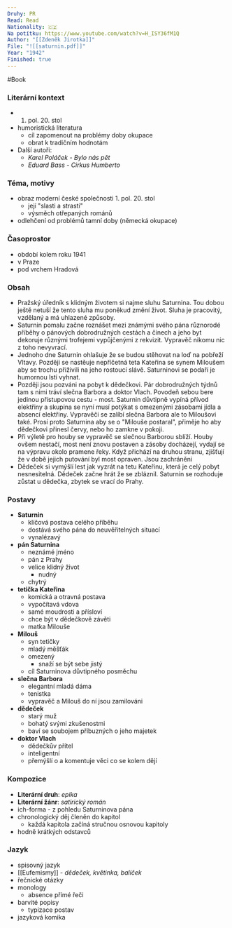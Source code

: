 ```yaml
---
Druhy: PR
Read: Read
Nationality: 🇨🇿
Na potítku: https://www.youtube.com/watch?v=H_ISY36fM1Q
Author: "[[Zdeněk Jirotka]]"
File: "![[saturnin.pdf]]"
Year: "1942"
Finished: true
---
```

#Book
### Literární kontext
- 1. pol. 20. stol 
- humoristická literatura
	- cíl zapomenout na problémy doby okupace
	- obrat k tradičním hodnotám
- Další autoři:
	- *Karel Poláček - Bylo nás pět*
	- *Eduard Bass - Cirkus Humberto*
### Téma, motivy
- obraz moderní české společnosti 1. pol. 20. stol 
	- její "slasti a strasti"
	- výsměch otřepaných románů
- odlehčení od problémů tamní doby (německá okupace)
### Časoprostor
- období kolem roku 1941
- v Praze
- pod vrchem Hradová
### Obsah
- Pražský úředník s klidným životem si najme sluhu Saturnina. Tou dobou ještě netuší že tento sluha mu poněkud změní život. Sluha je pracovitý, vzdělaný a má uhlazené způsoby.
- Saturnin pomalu začne roznášet mezi známými svého pána různorodé příběhy o pánových dobrodružných cestách a činech a jeho byt dekoruje různými trofejemi vypůjčenými z rekvizit. Vypravěč nikomu nic z toho nevyvrací. 
- Jednoho dne Saturnin ohlašuje že se budou stěhovat na loď na pobřeží Vltavy. Později se nastěuje nepříčetná teta Kateřina se synem Miloušem aby se trochu přiživili na jeho rostoucí slávě. Saturninovi se podaří je humornou lstí vyhnat.
- Později jsou pozváni na pobyt k dědečkovi. Pár dobrodružných týdnů tam s nimi tráví slečna Barbora a doktor Vlach. Povodeň sebou bere jedinou přístupovou cestu - most. Saturnin důvtipně vypíná přívod elektřiny a skupina se nyní musí potýkat s omezenými zásobami jídla a absencí elektřiny. Vypravěči se zalíbí slečna Barbora ale to Miloušovi také. Prosí proto Saturnina aby se o "Milouše postaral", přiměje ho aby dědečkovi přinesl červy, nebo ho zamkne v pokoji.
- Při výletě pro houby se vypravěč se slečnou Barborou sblíží. Houby ovšem nestačí, most není znovu postaven a zásoby docházejí, vydají se na výpravu okolo pramene řeky. Když přichází na druhou stranu, zjišťují že v době jejich putování byl most opraven. Jsou zachráněni
- Dědeček si vymýšlí lest jak vyzrát na tetu Kateřinu, která je celý pobyt nesnesitelná. Dědeček začne hrát že se zbláznil. Saturnin se rozhoduje zůstat u dědečka, zbytek se vrací do Prahy.
### Postavy
- **Saturnin**
	- klíčová postava celého příběhu
	- dostává svého pána do neuvěřitelných situací
	- vynalézavý
- **pán Saturnina**
	- neznámé jméno
	- pán z Prahy
	- velice klidný život
		- nudný
	- chytrý
- **tetička Kateřina**
	- komická a otravná postava
	- vypočítavá vdova
	- samé moudrosti a přísloví
	- chce být v dědečkově závěti
	- matka Milouše
- **Milouš**
	- syn tetičky
	- mladý měšťák
	- omezený
		- snaží se být sebe jistý
	- cíl Saturninova důvtipného posměchu
- **slečna Barbora**
	- elegantní mladá dáma
	- tenistka
	- vypravěč a Milouš do ní jsou zamilováni
- **dědeček**
	- starý muž
	- bohatý svými zkušenostmi
	- baví se soubojem příbuzných o jeho majetek
- **doktor Vlach**
	- dědečkův přítel
	- inteligentní
	- přemýšlí o a komentuje věci co se kolem dějí
### Kompozice
- **Literární druh**: *epika*
- **Literární žánr**: *satirický román*
- ich-forma - z pohledu Saturninova pána
- chronologický děj členěn do kapitol
	- každá kapitola začíná stručnou osnovou kapitoly
- hodně krátkých odstavců
### Jazyk
- spisovný jazyk
- [[Eufemismy]] - *dědeček, květinka, balíček*
- řečnické otázky
- monology
	- absence přímé řeči
- barvité popisy
	- typizace postav
- jazyková komika